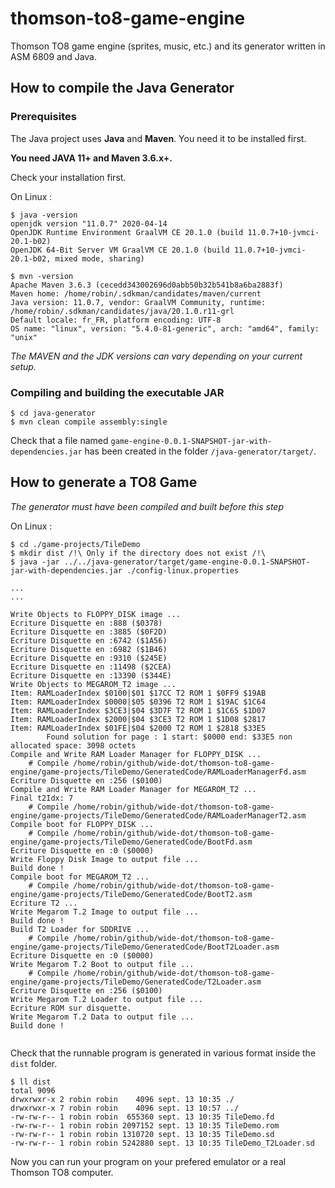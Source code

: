 # thomson-to8-game-engine
Thomson TO8 game engine (sprites, music, etc.) and its generator written in ASM 6809 and Java.

## How to compile the Java Generator

### Prerequisites

The Java project uses **Java** and **Maven**. You need it to be installed first.

**You need JAVA 11+ and Maven 3.6.x+.**

Check your installation first.

On Linux :

```
$ java -version
openjdk version "11.0.7" 2020-04-14
OpenJDK Runtime Environment GraalVM CE 20.1.0 (build 11.0.7+10-jvmci-20.1-b02)
OpenJDK 64-Bit Server VM GraalVM CE 20.1.0 (build 11.0.7+10-jvmci-20.1-b02, mixed mode, sharing)
```

```
$ mvn -version
Apache Maven 3.6.3 (cecedd343002696d0abb50b32b541b8a6ba2883f)
Maven home: /home/robin/.sdkman/candidates/maven/current
Java version: 11.0.7, vendor: GraalVM Community, runtime: /home/robin/.sdkman/candidates/java/20.1.0.r11-grl
Default locale: fr_FR, platform encoding: UTF-8
OS name: "linux", version: "5.4.0-81-generic", arch: "amd64", family: "unix"
```

*The MAVEN and the JDK versions can vary depending on your current setup.*



### Compiling and building the executable JAR

```
$ cd java-generator
$ mvn clean compile assembly:single
```

Check that a file named `game-engine-0.0.1-SNAPSHOT-jar-with-dependencies.jar` has been created in
the folder `/java-generator/target/`.

## How to generate a TO8 Game

*The  generator must have been compiled and built before this step*

On Linux :

```
$ cd ./game-projects/TileDemo 
$ mkdir dist /!\ Only if the directory does not exist /!\
$ java -jar ../../java-generator/target/game-engine-0.0.1-SNAPSHOT-jar-with-dependencies.jar ./config-linux.properties 

...
...

Write Objects to FLOPPY_DISK image ...
Ecriture Disquette en :888 ($0378)
Ecriture Disquette en :3885 ($0F2D)
Ecriture Disquette en :6742 ($1A56)
Ecriture Disquette en :6982 ($1B46)
Ecriture Disquette en :9310 ($245E)
Ecriture Disquette en :11498 ($2CEA)
Ecriture Disquette en :13390 ($344E)
Write Objects to MEGAROM_T2 image ...
Item: RAMLoaderIndex $0100|$01 $17CC T2 ROM 1 $0FF9 $19AB
Item: RAMLoaderIndex $0000|$05 $0396 T2 ROM 1 $19AC $1C64
Item: RAMLoaderIndex $3CE3|$04 $3D7F T2 ROM 1 $1C65 $1D07
Item: RAMLoaderIndex $2000|$04 $3CE3 T2 ROM 1 $1D08 $2817
Item: RAMLoaderIndex $01FE|$04 $2000 T2 ROM 1 $2818 $33E5
		Found solution for page : 1 start: $0000 end: $33E5 non allocated space: 3098 octets
Compile and Write RAM Loader Manager for FLOPPY_DISK ...
	# Compile /home/robin/github/wide-dot/thomson-to8-game-engine/game-projects/TileDemo/GeneratedCode/RAMLoaderManagerFd.asm
Ecriture Disquette en :256 ($0100)
Compile and Write RAM Loader Manager for MEGAROM_T2 ...
Final t2Idx: 7
	# Compile /home/robin/github/wide-dot/thomson-to8-game-engine/game-projects/TileDemo/GeneratedCode/RAMLoaderManagerT2.asm
Compile boot for FLOPPY_DISK ...
	# Compile /home/robin/github/wide-dot/thomson-to8-game-engine/game-projects/TileDemo/GeneratedCode/BootFd.asm
Ecriture Disquette en :0 ($0000)
Write Floppy Disk Image to output file ...
Build done !
Compile boot for MEGAROM_T2 ...
	# Compile /home/robin/github/wide-dot/thomson-to8-game-engine/game-projects/TileDemo/GeneratedCode/BootT2.asm
Ecriture T2 ...
Write Megarom T.2 Image to output file ...
Build done !
Build T2 Loader for SDDRIVE ...
	# Compile /home/robin/github/wide-dot/thomson-to8-game-engine/game-projects/TileDemo/GeneratedCode/BootT2Loader.asm
Ecriture Disquette en :0 ($0000)
Write Megarom T.2 Boot to output file ...
	# Compile /home/robin/github/wide-dot/thomson-to8-game-engine/game-projects/TileDemo/GeneratedCode/T2Loader.asm
Ecriture Disquette en :256 ($0100)
Write Megarom T.2 Loader to output file ...
Ecriture ROM sur disquette.
Write Megarom T.2 Data to output file ...
Build done !


```

Check that the runnable program is generated in various format inside the `dist` folder.

```
$ ll dist
total 9096
drwxrwxr-x 2 robin robin    4096 sept. 13 10:35 ./
drwxrwxr-x 7 robin robin    4096 sept. 13 10:57 ../
-rw-rw-r-- 1 robin robin  655360 sept. 13 10:35 TileDemo.fd
-rw-rw-r-- 1 robin robin 2097152 sept. 13 10:35 TileDemo.rom
-rw-rw-r-- 1 robin robin 1310720 sept. 13 10:35 TileDemo.sd
-rw-rw-r-- 1 robin robin 5242880 sept. 13 10:35 TileDemo_T2Loader.sd
```

Now you can run your program on your prefered emulator or a real Thomson TO8 computer.



